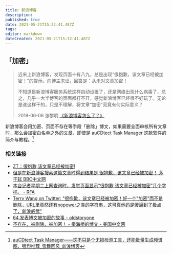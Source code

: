 ```yaml
---
title: 新浪博客
description: 
published: true
date: 2021-05-21T15:32:41.487Z
tags: 
editor: markdown
dateCreated: 2021-05-21T15:32:41.487Z
---
```


## 「加密」

> 近来上新浪博客，发现页面十有八九，总是出现“很抱歉，该文章已经被加密！”的提示。向博主求证，回答是：从未对文章加密！
>
> 不知道是新浪博客服务系统这样自动设置了，还是网络出现什么病毒了，总之，几乎一大半博客的页面都打不开，感觉新浪博客已经很不好玩了。无论是谁这样干的，只是不理解，将文章“加密”究竟有何实际意义？
>
> 2019-06-06 张黎明 [《新浪博客怎么了？》](https://archive.ph/l2MDY "http://blog.sina.com.cn/s/blog_4827d2e20102yo2t.html")

新浪博客会用加密、页面不存在等手段「删除」博文，如果需要全面审核所有文章时，那么会加密白名单之外的文章，即使是 auCDtect Task Manager 这款软件的简介与教程。[^acdtm]

[^acdtm]: [auCDtect Task Manager——这不只是个无损检测工具，还能批量生成频谱图，强烈推荐_雪舞回风_新浪博客](https://web.archive.org/web/20140911010247/http://blog.sina.com.cn/s/blog_637d7cd80101pzx4.html)

### 相关链接

+ [ZT：很抱歉,该文章已经被加密!](https://web.archive.org/web/20100323014719/http://www.xys.org/forum/db/6/124/157.html)
+ [但是在新浪博客搜索这篇文章时得到结果是 很抱歉，该文章已经被加密！ 茅于轼 BBC中文网](https://web.archive.org/web/20200928180114/https://www.bbc.com/zhongwen/simp/chinese_news/2012/08/120820_maoyushi_article)
+ [本台记者星期二上网查询时，发觉页面显示“很抱歉,该文章已经被加密”几个字样。 - RFA](https://archive.ph/8JnC7 "https://www.rfa.org/mandarin/yataibaodao/jing-04272010101342.html")
+ [Terry Wang on Twitter: "很抱歉，该文章已经被加密！好一个"加密"而不是删除，URL里竟然还有nopower之类的字符串，这可真他妈是傻逼到了极点了，新浪威武"](https://web.archive.org/web/20210521151644/https://twitter.com/terrywang/status/8017660699)
+ [64.发表博文被加密的故事 - oldstoryone](https://web.archive.org/web/20160815120616/https://oldstoryone.wordpress.com/2015/03/06/64-%e5%8f%91%e8%a1%a8%e5%8d%9a%e6%96%87%e8%a2%ab%e5%8a%a0%e5%af%86%e7%9a%84%e6%95%85%e4%ba%8b/)
+ [不存在、被删除、被加密！ - 秦海桥的博文 - 美国中文网](https://web.archive.org/web/20210519161031/http://www.sinovision.net/home/space/do/blog/uid/516257/id/359480.html)
